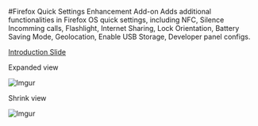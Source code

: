 #Firefox Quick Settings Enhancement Add-on
Adds additional functionalities in Firefox OS quick settings, including NFC, Silence Incomming calls, Flashlight, Internet Sharing, Lock Orientation, Battery Saving Mode, Geolocation, Enable USB Storage, Developer panel configs.

[Introduction Slide](https://docs.google.com/presentation/d/1KPUdxxjIeMYjxCEAvdOEKOpjkX0fxVcRu721L4QoiYk/edit?usp=sharing)

Expanded view

![Imgur](http://i.imgur.com/yGX48rAm.png)

Shrink view

![Imgur](http://i.imgur.com/9Xlxg4Gm.png)
